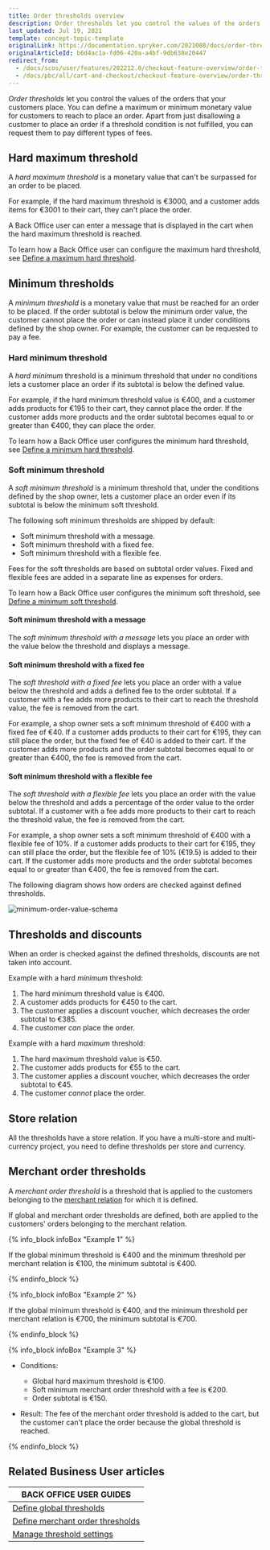 ```yaml
---
title: Order thresholds overview
description: Order thresholds let you control the values of the orders that your customers place. You can define a maximum or minimum monetary value for customers to reach to place an order.
last_updated: Jul 19, 2021
template: concept-topic-template
originalLink: https://documentation.spryker.com/2021080/docs/order-thresholds
originalArticleId: b6d4ac1a-fd06-420a-a4bf-9db638e20447
redirect_from:
  - /docs/scos/user/features/202212.0/checkout-feature-overview/order-thresholds-overview.html
  - /docs/pbc/all/cart-and-checkout/checkout-feature-overview/order-thresholds-overview.html
---
```


*Order thresholds* let you control the values of the orders that your customers place. You can define a maximum or minimum monetary value for customers to reach to place an order. Apart from just disallowing a customer to place an order if a threshold condition is not fulfilled, you can request them to pay different types of fees.


## Hard maximum threshold
A *hard maximum threshold* is a monetary value that can't be surpassed for an order to be placed.

For example, if the hard maximum threshold is €3000, and a customer adds items for €3001 to their cart, they can't place the order.

A Back Office user can enter a message that is displayed in the cart when the hard maximum threshold is reached.

To learn how a Back Office user can configure the maximum hard threshold, see [Define a maximum hard threshold](/docs/pbc/all/cart-and-checkout/{{site.version}}/manage-in-the-back-office/define-global-thresholds.html#define-a-maximum-hard-threshold).


## Minimum thresholds
A *minimum threshold* is a monetary value that must be reached for an order to be placed. If the order subtotal is below the minimum order value, the customer cannot place the order or can instead place it under conditions defined by the shop owner. For example, the customer can be requested to pay a fee.


### Hard minimum threshold
A *hard minimum* threshold is a minimum threshold that under no conditions lets a customer place an order if its subtotal is below the defined value.

For example, if the hard minimum threshold value is €400, and a customer adds products for €195 to their cart, they cannot place the order. If the customer adds more products and the order subtotal becomes equal to or greater than €400, they can place the order.

To learn how a Back Office user configures the minimum hard threshold, see [Define a minimum hard threshold](/docs/pbc/all/cart-and-checkout/{{site.version}}/manage-in-the-back-office/define-global-thresholds.html#define-a-minimum-hard-threshold).


### Soft minimum threshold
A *soft minimum threshold* is a minimum threshold that, under the conditions defined by the shop owner, lets a customer place an order even if its subtotal is below the minimum soft threshold.

The following soft minimum thresholds are shipped by default:

* Soft minimum threshold with a message.
* Soft minimum threshold with a fixed fee.
* Soft minimum threshold with a flexible fee.

Fees for the soft thresholds are based on subtotal order values. Fixed and flexible fees are added in a separate line as expenses for orders.

To learn how a Back Office user configures the minimum soft threshold, see [Define a minimum soft threshold](/docs/pbc/all/cart-and-checkout/{{site.version}}/manage-in-the-back-office/define-global-thresholds.html#define-a-minimum-soft-threshold).


#### Soft minimum threshold with a message
The *soft minimum threshold with a message* lets you place an order with the value below the threshold and displays a message.


#### Soft minimum threshold with a fixed fee
The *soft threshold with a fixed fee* lets you place an order with a value below the threshold and adds a defined fee to the order subtotal. If a customer with a fee adds more products to their cart to reach the threshold value, the fee is removed from the cart.

For example, a shop owner sets a soft minimum threshold of €400 with a fixed fee of €40. If a customer adds products to their cart for €195, they can still place the order, but the fixed fee of €40 is added to their cart. If the customer adds more products and the order subtotal becomes equal to or greater than €400, the fee is removed from the cart.


#### Soft minimum threshold with a flexible fee
The *soft threshold with a flexible fee* lets you place an order with the value below the threshold and adds a percentage of the order value to the order subtotal. If a customer with a fee adds more products to their cart to reach the threshold value, the fee is removed from the cart.

For example, a shop owner sets a soft minimum threshold of €400 with a flexible fee of 10%. If a customer adds products to their cart for €195, they can still place the order, but the flexible fee of 10% (€19.5) is added to their cart. If the customer adds more products and the order subtotal becomes equal to or greater than €400, the fee is removed from the cart.


The following diagram shows how orders are checked against defined thresholds.

![minimum-order-value-schema](https://spryker.s3.eu-central-1.amazonaws.com/docs/Features/Shopping+Cart/Order+Thresholds/minimum-order-value-schema.jpg)

## Thresholds and discounts
When an order is checked against the defined thresholds, discounts are not taken into account.

Example with a hard *minimum* threshold:

1. The hard minimum threshold value is €400.
2. A customer adds products for €450 to the cart.
3. The customer applies a discount voucher, which decreases the order subtotal to €385.
4. The customer *can* place the order.

Example with a hard *maximum* threshold:

1. The hard maximum threshold value is €50.
2. The customer adds products for €55 to the cart.
3. The customer applies a discount voucher, which decreases the order subtotal to €45.
4. The customer *cannot* place the order.


## Store relation
All the thresholds have a store relation. If you have a multi-store and multi-currency project, you need to define thresholds per store and currency.


## Merchant order thresholds
A *merchant order threshold* is a threshold that is applied to the customers belonging to the [merchant relation](/docs/scos/user/features/{{site.version}}/merchant-b2b-contracts-feature-overview.html) for which it is defined.   

If global and merchant order thresholds are defined, both are applied to the customers' orders belonging to the merchant relation.

{% info_block infoBox "Example 1" %}

If the global minimum threshold is €400 and the minimum threshold per merchant relation is €100, the minimum subtotal is €400.

{% endinfo_block %}

{% info_block infoBox "Example 2" %}

If the global minimum threshold is €400, and the minimum threshold per merchant relation is €700, the minimum subtotal is €700.

{% endinfo_block %}

{% info_block infoBox "Example 3" %}


* Conditions:
    * Global hard maximum threshold is €100.
    * Soft minimum merchant order threshold with a fee is €200.
    * Order subtotal is €150.

* Result: The fee of the merchant order threshold is added to the cart, but the customer can't place the order because the global threshold is reached.

{% endinfo_block %}

## Related Business User articles

|BACK OFFICE USER GUIDES|
|---|
| [Define global thresholds](/docs/pbc/all/cart-and-checkout/{{site.version}}/manage-in-the-back-office/define-global-thresholds.html) |
| [Define merchant order thresholds](/docs/scos/user/back-office-user-guides/{{site.version}}/administration/define-merchant-order-thresholds.html) |
| [Manage threshold settings](/docs/pbc/all/cart-and-checkout/{{site.version}}/manage-in-the-back-office/manage-threshold-settings.html) |
